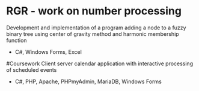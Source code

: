 # RGR - work on number processing 
Development and implementation of a program adding a node to a fuzzy binary tree using center of gravity method and harmonic membership function
* С#, Windows Forms, Excel

#Coursework 
Client server calendar application with interactive processing of scheduled events
* С#, PHP, Apache, PHPmyAdmin, MariaDB, Windows Forms
